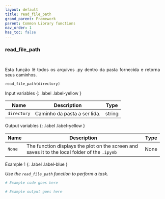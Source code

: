 ```yaml
---
layout: default
title: read_file_path
grand_parent: Framework
parent: Common Library functions
nav_order: 1
has_toc: false
---
```


<h3>read_file_path</h3>

<br>

<p align = "justify">
    Esta função lê todos os arquivos .py dentro da pasta fornecida e retorna seus caminhos.
</p>

```python
read_file_path(directory)
```

Input variables
{: .label .label-yellow }

<table style = "width:100%">
    <thead>
      <tr>
        <th>Name</th>
        <th>Description</th>
        <th>Type</th>
      </tr>
    </thead>
    <tr>
        <td><code>directory</code></td>
        <td>Caminho da pasta a ser lida.</td>
        <td>string</td>
    </tr>
</table>

Output variables
{: .label .label-yellow }

<table style = "width:100%">
    <thead>
      <tr>
        <th>Name</th>
        <th>Description</th>
        <th>Type</th>
      </tr>
    </thead>
    <tr>
        <td><code>None</code></td>
        <td>The function displays the plot on the screen and saves it to the local folder of the <code>.ipynb</td>
        <td>None</td>
    </tr>
</table>

Example 1
{: .label .label-blue }

<p align = "justify">
    <i>
        Use the <code>read_file_path</code> function to perform a task.
    </i>
</p>

```python
# Example code goes here
```

```bash
# Example output goes here
```

